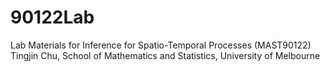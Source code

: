 # 90122Lab
Lab Materials for Inference for Spatio-Temporal Processes (MAST90122)
Tingjin Chu, School of Mathematics and Statistics, University of Melbourne

